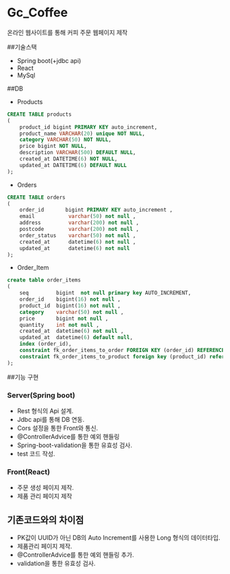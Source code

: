 # Gc_Coffee

온라인 웹사이트를 통해 커피 주문 웹페이지 제작

##기술스택

- Spring boot(+jdbc api)
- React
- MySql


##DB
- Products
```sql
CREATE TABLE products
(
    product_id bigint PRIMARY KEY auto_increment,
    product_name VARCHAR(20) unique NOT NULL,
    category VARCHAR(50) NOT NULL,
    price bigint NOT NULL,
    description VARCHAR(500) DEFAULT NULL,
    created_at DATETIME(6) NOT NULL,
    updated_at DATETIME(6) DEFAULT NULL
);
```
- Orders
```sql
CREATE TABLE orders
(
    order_id       bigint PRIMARY KEY auto_increment ,
    email           varchar(50) not null ,
    address         varchar(200) not null ,
    postcode        varchar(200) not null ,
    order_status    varchar(50) not null ,
    created_at      datetime(6) not null ,
    updated_at      datetime(6) not null
);
```
- Order_Item
```sql
create table order_items
(
    seq         bigint  not null primary key AUTO_INCREMENT,
    order_id    bigint(16) not null ,
    product_id  bigint(16) not null ,
    category    varchar(50) not null ,
    price       bigint not null ,
    quantity    int not null ,
    created_at  datetime(6) not null ,
    updated_at  datetime(6) default null,
    index (order_id),
    constraint fk_order_items_to_order FOREIGN KEY (order_id) REFERENCES orders (order_id) on delete cascade,
    constraint fk_order_items_to_product foreign key (product_id) references products(product_id)
);
```

##기능 구현

### Server(Spring boot)

- Rest 형식의 Api 설계.
- Jdbc api를 통해 DB 연동.
- Cors 설정을 통한 Front와 통신.
- @ControllerAdvice를 통한 예외 핸들링
- Spring-boot-validation을 통한 유효성 검사.
- test 코드 작성.

### Front(React)

- 주문 생성 페이지 제작.
- 제품 관리 페이지 제작

## 기존코드와의 차이점

- PK값이 UUID가 아닌 DB의 Auto Increment를 사용한 Long 형식의 데이터타입.
- 제품관리 페이지 제작.
- @ControllerAdvice를 통한 예외 핸들링 추가.
- validation을 통한 유효성 검사.

